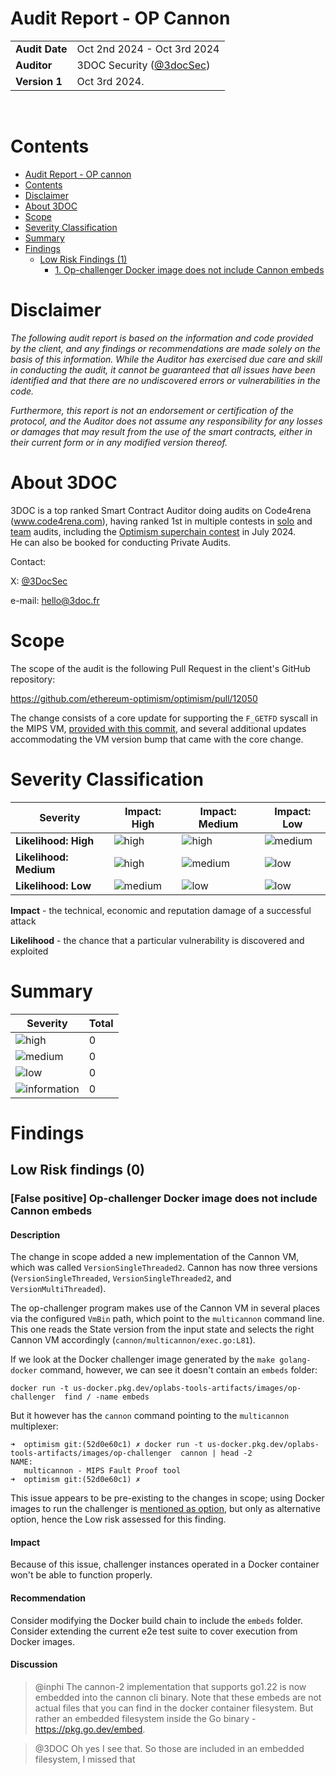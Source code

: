 # Audit Report - OP Cannon

|                |                                                                           |
| -------------- | ------------------------------------------------------------------------- |
| **Audit Date** | Oct 2nd 2024 - Oct 3rd 2024                                               |
| **Auditor**    | 3DOC Security ([@3docSec](https://x.com/3docSec))                         |
| **Version 1**  | Oct 3rd 2024.                                                             |

<br clear="both" />

# Contents
- [Audit Report - OP cannon](#audit-report---op-cannon)
- [Contents](#contents)
- [Disclaimer](#disclaimer)
- [About 3DOC](#about-3doc)
- [Scope](#scope)
- [Severity Classification](#severity-classification)
- [Summary](#summary)
- [Findings](#findings)
  - [Low Risk Findings (1)](#low-risk-findings-1)
    - [1. Op-challenger Docker image does not include Cannon embeds](#-op-challenger-docker-image-does-not-include-cannon-embeds)

# Disclaimer
_The following audit report is based on the information and code provided by the client, and any findings or recommendations are made solely on the basis of this information. While the Auditor has exercised due care and skill in conducting the audit, it cannot be guaranteed that all issues have been identified and that there are no undiscovered errors or vulnerabilities in the code._

_Furthermore, this report is not an endorsement or certification of the protocol, and the Auditor does not assume any responsibility for any losses or damages that may result from the use of the smart contracts, either in their current form or in any modified version thereof._

# About 3DOC
3DOC is a top ranked Smart Contract Auditor doing audits on Code4rena (www.code4rena.com), having ranked 1st in multiple contests in [solo](https://code4rena.com/@3docSec) and [team](https://code4rena.com/@RadiantLabs) audits, including the [Optimism superchain contest](https://code4rena.com/audits/2024-07-optimism-superchain) in July 2024.<br>
He can also be booked for conducting Private Audits.

Contact: <br>

X: [@3DocSec](https://x.com/3DocSec)

e-mail: [hello@3doc.fr](mailto:hello@3doc.fr)

# Scope
The scope of the audit is the following Pull Request in the client's GitHub repository:

https://github.com/ethereum-optimism/optimism/pull/12050

The change consists of a core update for supporting the `F_GETFD` syscall in the MIPS VM, [provided with this commit](https://github.com/ethereum-optimism/optimism/pull/12050/commits/7c8257d3574a2a76ab90f8129c7b532d68049944), and several additional updates accommodating the VM version bump that came with the core change.

# Severity Classification
| Severity               | Impact: High | Impact: Medium | Impact: Low |
| ---------------------- | ------------ | -------------- | ----------- |
| **Likelihood: High**   | ![high]      | ![high]        | ![medium]   |
| **Likelihood: Medium** | ![high]      | ![medium]      | ![low]      |
| **Likelihood: Low**    | ![medium]    | ![low]         | ![low]      |

**Impact** - the technical, economic and reputation damage of a successful attack

**Likelihood** - the chance that a particular vulnerability is discovered and exploited

# Summary

| Severity       | Total |
| -------------- | ----- |
| ![high]        | 0     |
| ![medium]      | 0     |
| ![low]         | 0     |
| ![information] | 0     |


# Findings
## Low Risk findings (0)

### [False positive] Op-challenger Docker image does not include Cannon embeds
#### Description
The change in scope added a new implementation of the Cannon VM, which was called `VersionSingleThreaded2`. Cannon has now three versions (`VersionSingleThreaded`, `VersionSingleThreaded2`, and `VersionMultiThreaded`).

The op-challenger program makes use of the Cannon VM in several places via the configured `VmBin` path, which point to the `multicannon` command line. This one reads the State version from the input state and selects the right Cannon VM accordingly (`cannon/multicannon/exec.go:L81`).

If we look at the Docker challenger image generated by the `make golang-docker` command, however, we can see it doesn't contain an `embeds` folder:

```
docker run -t us-docker.pkg.dev/oplabs-tools-artifacts/images/op-challenger  find / -name embeds
```

But it however has the `cannon` command pointing to the `multicannon` multiplexer:

```
➜  optimism git:(52d0e60c1) ✗ docker run -t us-docker.pkg.dev/oplabs-tools-artifacts/images/op-challenger  cannon | head -2
NAME:
   multicannon - MIPS Fault Proof tool
➜  optimism git:(52d0e60c1) ✗
```

This issue appears to be pre-existing to the changes in scope; using Docker images to run the challenger is [mentioned as option](https://docs.optimism.io/builders/chain-operators/tools/op-challenger), but only as alternative option, hence the Low risk assessed for this finding.

#### Impact
Because of this issue, challenger instances operated in a Docker container won't be able to function properly.

#### Recommendation
Consider modifying the Docker build chain to include the `embeds` folder.
Consider extending the current e2e test suite to cover execution from Docker images.

#### Discussion

> @inphi The cannon-2 implementation that supports go1.22 is now embedded into the cannon cli binary. Note that these embeds are not actual files that you can find in the docker container filesystem. But rather an embedded filesystem inside the Go binary - https://pkg.go.dev/embed.

> @3DOC Oh yes I see that. So those are included in an embedded filesystem, I missed that


[high]: https://img.shields.io/badge/-HIGH-b02319 "HIGH"
[medium]: https://img.shields.io/badge/-MEDIUM-orange "MEDIUM"
[low]: https://img.shields.io/badge/-LOW-FFD700 "LOW"
[information]: https://img.shields.io/badge/-INFORMATION-darkgreen "INFORMATION"
[fixed]: https://img.shields.io/badge/-FIXED-brightgreen "FIXED"
[acknowledged]: https://img.shields.io/badge/-ACKNOWLEDGED-blue "ACKNOWLEDGED"
[disputed]: https://img.shields.io/badge/-DISPUTED-lightgrey "DISPUTED"
[reported]: https://img.shields.io/badge/-REPORTED-lightblue "REPORTED"
[partiallyfixed]: https://img.shields.io/badge/-PARTIALLY_FIXED-lightgreen "PARTIALLTY FIXED"
